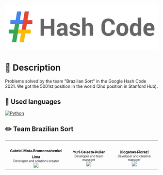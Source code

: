 <div>
  <img src="./logo_event.jpg"/>
</div>

# 📌 Description

Problems solved by the team "Brazilian Sort" in the Google Hash Code 2021. We got the 5001st position in the world (2nd position in Stanford Hub).

## :book: Used languages 
[![Python](https://img.shields.io/static/v1?label=Python&message=3.8&colorA=purple&color=black&logo=Python&logoColor=white)](https://www.python.org/)

## :pencil2: Team Brazilian Sort

<table>
  <tr>
    <td align="center">
      <a href="https://github.com/GabrielMotaBLima">
        <img style="border-radius: 50%;" src="https://avatars0.githubusercontent.com/u/31813682?s=460&u=0e5d0bed2728e295794155fe59ce9f55d9a13610&v=4" width="100px;" alt=""/>
        <br />
        <sub>
          <b>Gabriel Mota Bromonschenkel Lima</b>
        </sub>
      </a>
      </br>
      <div style = "font-size:10px; bottom: -20px;">
            Developer and solutions creator
      </div>
      <a href="https://www.linkedin.com/in/gabriel-mota-bromonschenkel-lima-182521140/">
        <img src="https://img.shields.io/badge/-LinkedIn-blue?style=flat-square&logo=Linkedin&logoColor=white&link=https://www.linkedin.com/in/gabriel-mota-bromonschenkel-lima-182521140/"/>
      </a>
    </td>
    <td align="center">
      <a href="https://github.com/yuripulier"><img style="border-radius: 50%;" src="https://avatars.githubusercontent.com/u/50811727?v=4" width="100px;" alt=""/>
        <br />
        <sub>
          <b>Yuri Celeste Pulier</b>
        </sub>
      </a>
      </br>
      <div style = "font-size:10px; bottom: -20px;">
            Developer and team manager
        </div>
      <a href="https://www.linkedin.com/in/yuri-celeste-pulier-01a9681b3/">
        <img src="https://img.shields.io/badge/-LinkedIn-blue?style=flat-square&logo=Linkedin&logoColor=white&link=https://www.linkedin.com/in/yuri-celeste-pulier-01a9681b3/"/>
      </a>
    </td>
    <td align="center">
      <a href="https://github.com/DiogenesF">
        <img style="border-radius: 50%;" src="https://avatars.githubusercontent.com/u/43301493?v=4" width="100px;" alt=""/>
        <br />
        <sub>
          <b>Diogenes Fiorezi</b>
        </sub>
      </a>
      </br>
      <div style = "font-size:10px; bottom: -20px;">
            Developer and creative manager
         </div>
      <a href="https://www.linkedin.com/in/diogenes-fiorezi/">
        <img src="https://img.shields.io/badge/-LinkedIn-blue?style=flat-square&logo=Linkedin&logoColor=white&link=https://www.linkedin.com/in/diogenes-fiorezi/"/>
      </a>
    </td>

